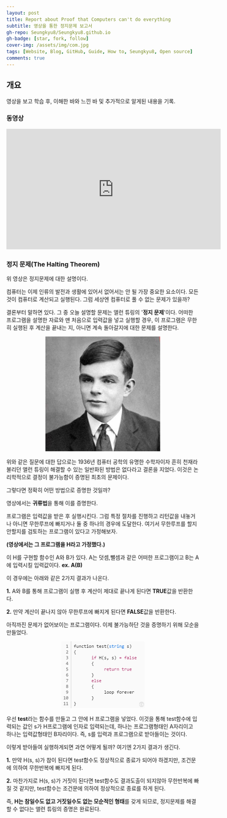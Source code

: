 ```yaml
---
layout: post
title: Report about Proof that Computers can't do everything
subtitle: 영상을 통한 정지문제 보고서
gh-repo: Seungkyu8/Seungkyu8.github.io
gh-badge: [star, fork, follow]
cover-img: /assets/img/com.jpg
tags: [Website, Blog, GitHub, Guide, How to, Seungkyu8, Open source]
comments: true
---
```



## 개요

영상을 보고 학습 후, 이해한 바와 느낀 바 및 추가적으로 알게된 내용을 기록.



### 동영상

<iframe width="560" height="315" src="https://www.youtube.com/embed/92WHN-pAFCs" title="YouTube video player" frameborder="0" allow="accelerometer; autoplay; clipboard-write; encrypted-media; gyroscope; picture-in-picture" allowfullscreen></iframe>

<br>

### 정지 문제(The Halting Theorem)
위 영상은 정지문제에 대한 설명이다.

컴퓨터는 이제 인류의 발전과 생활에 있어서 없어서는 안 될 가장 중요한 요소이다. 모든것이 컴퓨터로 계산되고 실행된다. 그럼 세상엔 컴퓨터로 풀 수 없는 문제가 있을까?

결론부터 말하면 있다. 그 중 오늘 설명할 문제는 앨런 튜링의 '**정지 문제**'이다. 
어떠한 프로그램을 설명한 자료와 맨 처음으로 입력값을 넣고 실행할 경우, 이 프로그램은 무한히 실행된 후 계산을 끝내는 지, 아니면 계속 돌아갈지에 대한 문제를 설명한다.


<center><img src="/assets/img/person.jpg"></center>



위와 같은 질문에 대한 답으로는 1936년 컴퓨터 공학의 유명한 수학자이자 흔히 천재라 불리던 앨런 튜링이 해결할 수 있는 일반화된 방법은 없다라고 결론을 지었다. 이것은 논리학적으로 결정이 불가능함이 증명된 최초의 문제이다.

그렇다면 정확히 어떤 방법으로 증명한 것일까?

영상에서는 **귀류법**을 통해 이를 증명한다.

프로그램은 입력값을 받은 후 실행시킨다. 그럼 특정 절차를 진행하고 리턴값을 내놓거나 아니면 무한루프에 빠지거나 둘 중 하나의 경우에 도달한다. 여기서 무한루프를 할지 안할지를 검토하는 프로그램이 있다고 가정해보자. 

**(영상에서는 그 프로그램을 H라고 가정했다.)** 

이 H를 구현할 함수인 A와 B가 있다. A는 덧셈,뺄셈과 같은 어떠한 프로그램이고 B는 A에 입력시킬 입력값이다. **ex. A(B)**

 이 경우에는 아래와 같은 2가지 결과가 나온다.

 **1.** A와 B를 통해 프로그램이 실행 후 계산이 제대로 끝나게 된다면 **TRUE**값을 반환한다.

 **2.** 만약 계산이 끝나지 않아 무한루프에 빠지게 된다면 **FALSE**값을 반환한다.

아직까진 문제가 없어보이는 프로그램이다. 이제 불가능하단 것을 증명하기 위해 모순을 만들었다.

<center><img src="/assets/img/test.png"></center>

우선 **test**라는 함수를 만들고 그 안에 H 프로그램을 넣었다. 이것을 통해 test함수에 입력되는 값인 s가 H프로그램에 인자로 입력되는데, 하나는 프로그램형태인 A자리이고 하나는 입력값형태인 B자리이다. 즉, s를 입력과 프로그램으로 받아들이는 것이다.  

이렇게 받아들여 실행하게되면 과연 어떻게 될까? 여기엔 2가지 결과가 생긴다.

**1.** 만약 H(s, s)가 참이 된다면 test함수도 정상적으로 종료가 되어야 하겠지만, 조건문에 의하여 무한반복에 빠지게 된다.

**2.** 마찬가지로 H(s, s)가 거짓이 된다면 test함수도 결과도출이 되지않아 무한반복에 빠질 것 같지만, test함수는 조건문에 의하여 정상적으로 종료를 하게 된다.

즉, **H는 참일수도 없고 거짓일수도 없는 모순적인 형태**를 갖게 되므로, 정지문제를 해결할 수 없다는 앨런 튜링의 증명은 완료된다.
